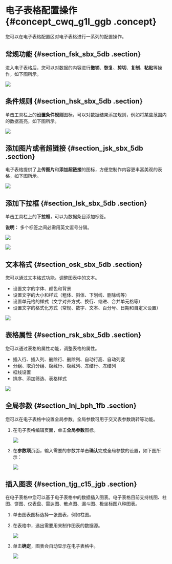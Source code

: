 # 电子表格配置操作 {#concept_cwq_g1l_ggb .concept}

您可以在电子表格配置区对电子表格进行一系列的配置操作。

## 常规功能 {#section_fsk_sbx_5db .section}

进入电子表格后，您可以对数据的内容进行**撤销**、**恢复**、**剪切**、**复制**、**粘贴**等操作，如下图所示。

![](http://static-aliyun-doc.oss-cn-hangzhou.aliyuncs.com/assets/img/9105/15487437341384_zh-CN.png)

## 条件规则 {#section_hsk_sbx_5db .section}

单击工具栏上的**设置条件规则**图标，可以对数据结果添加规则，例如将某些范围内的数据高亮，如下图所示。

![](http://static-aliyun-doc.oss-cn-hangzhou.aliyuncs.com/assets/img/9105/15487437341385_zh-CN.png)

## 添加图片或者超链接 {#section_jsk_sbx_5db .section}

电子表格提供了**上传图片**和**添加超链接**的图标，方便您制作内容更丰富美观的表格，如下图所示。

![](http://static-aliyun-doc.oss-cn-hangzhou.aliyuncs.com/assets/img/9105/15487437341386_zh-CN.png)

## 添加下拉框 {#section_lsk_sbx_5db .section}

单击工具栏上的**下拉框**，可以为数据条目添加标签。

**说明：** 多个标签之间必需用英文逗号分隔。

![](http://static-aliyun-doc.oss-cn-hangzhou.aliyuncs.com/assets/img/9105/15487437341387_zh-CN.png)

![](http://static-aliyun-doc.oss-cn-hangzhou.aliyuncs.com/assets/img/9105/15487437341388_zh-CN.png)

## 文本格式 {#section_osk_sbx_5db .section}

您可以通过文本格式功能，调整图表中的文本。

-   设置文字的字体、颜色和背景
-   设置文字的大小和样式（粗体、斜体、下划线、删除线等）
-   设置单元格的样式（文字对齐方式、换行、缩进、合并单元格等）
-   设置文字的格式化方式（常规、数字、文本、百分号、日期和自定义设置）

![](http://static-aliyun-doc.oss-cn-hangzhou.aliyuncs.com/assets/img/9105/15487437341389_zh-CN.png)

## 表格属性 {#section_rsk_sbx_5db .section}

您可以通过表格的属性功能，调整表格的属性。

-   插入行、插入列、删除行、删除列、自动行高、自动列宽
-   分组、取消分组、隐藏行、隐藏列、冻结行、冻结列
-   框线设置
-   排序、添加筛选、表格样式

![](http://static-aliyun-doc.oss-cn-hangzhou.aliyuncs.com/assets/img/9105/15487437351390_zh-CN.png)

## 全局参数 {#section_lnj_bph_1fb .section}

您可以在电子表格中设置全局参数。全局参数可用于交叉表参数跳转等功能。

1.  在电子表格编辑页面，单击**全局参数**图标。

    ![](http://static-aliyun-doc.oss-cn-hangzhou.aliyuncs.com/assets/img/9105/154874373511251_zh-CN.png)

2.  在**参数项**页面，输入需要的参数并单击**确认**完成全局参数的设置，如下图所示：

    ![](http://static-aliyun-doc.oss-cn-hangzhou.aliyuncs.com/assets/img/9105/154874373511252_zh-CN.png)


## 插入图表 {#section_tjg_c15_jgb .section}

在电子表格中您可以基于电子表格中的数据插入图表。电子表格目前支持线图、柱图、饼图、仪表盘、雷达图、散点图、漏斗图、极坐标图八种图表。

1.  单击图表图标选择一张图表，例如柱图。
2.  在表格中，选出需要用来制作图表的数据源。

    ![](http://static-aliyun-doc.oss-cn-hangzhou.aliyuncs.com/assets/img/83433/154874373536484_zh-CN.png)

3.  单击**确定**，图表会自动显示在电子表格中。

    ![](http://static-aliyun-doc.oss-cn-hangzhou.aliyuncs.com/assets/img/83433/154874373536485_zh-CN.png)


